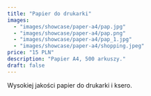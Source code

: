 ```yaml
---
title: "Papier do drukarki"
images: 
  - "images/showcase/paper-a4/pap.jpg"
  - "images/showcase/paper-a4/pap.png"
  - "images/showcase/paper-a4/pap_1.jpg"
  - "images/showcase/paper-a4/shopping.jpeg"
price: "15 PLN"
description: "Papier A4, 500 arkuszy."
draft: false
---
```


Wysokiej jakości papier do drukarki i ksero.